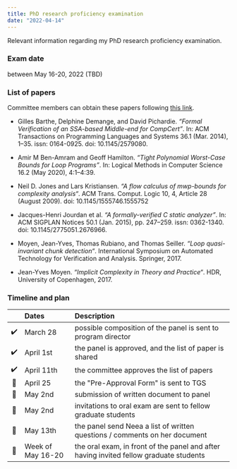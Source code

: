 ```yaml
---
title: PhD research proficiency examination 
date: "2022-04-14"
---
```


Relevant information regarding my PhD research proficiency examination.

### Exam date

between May 16-20, 2022 (TBD)

### List of papers

Committee members can obtain these papers following [this link][box].

- Gilles Barthe, Delphine Demange, and David Pichardie. _“Formal Verification of
  an SSA-based Middle-end for CompCert”_. In: ACM Transactions on Programming
  Languages and Systems 36.1 (Mar. 2014), 1–35. issn: 0164-0925. doi:
  10.1145/2579080.

- Amir M Ben-Amram and Geoff Hamilton. _“Tight Polynomial Worst-Case Bounds for
  Loop Programs”_. In: Logical Methods in Computer Science 16.2 (May 2020),
  4:1–4:39.

- Neil D. Jones and Lars Kristiansen. _“A flow calculus of _mwp_-bounds
  for complexity analysis“_. ACM Trans. Comput. Logic 10, 4, Article 28 (August
  2009). doi: 10.1145/1555746.1555752

- Jacques-Henri Jourdan et al. _“A formally-verified C static analyzer”_. In:
  ACM SIGPLAN Notices 50.1 (Jan. 2015), pp. 247–259. issn: 0362-1340. doi:
  10.1145/2775051.2676966.

- Moyen, Jean-Yves, Thomas Rubiano, and Thomas Seiller. _“Loop quasi-invariant
  chunk detection“_. International Symposium on Automated Technology for
  Verification and Analysis. Springer, 2017.

- Jean-Yves Moyen. _“Implicit Complexity in Theory and Practice“_. HDR,
  University of Copenhagen, 2017.



### Timeline and plan

|     | Dates             | Description                                                                            |
|:---:|:------------------|:---------------------------------------------------------------------------------------|
| ✔️  | March 28          | possible composition of the panel is sent to program director                          |
| ✔️  | April 1st         | the panel is approved, and the list of paper is shared                                 |
| ✔️  | April 11th        | the committee approves the list of papers                                              |
| 🔲  | April 25          | the "Pre-Approval Form" is sent to TGS                                                 |
| 🔲  | May 2nd           | submission of written document to panel                                                |
| 🔲  | May 2nd           | invitations to oral exam are sent to fellow graduate students                          |
| 🔲  | May 13th          | the panel send Neea a list of written questions / comments on her document             |
| 🔲  | Week of May 16-20 | the oral exam, in front of the panel and after having invited fellow graduate students |

[box]: https://augustauniversity.box.com/s/o40239kvx3r2fs75j9zc95qed3vus9fi
